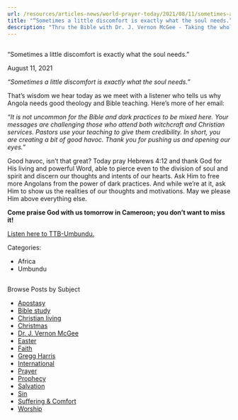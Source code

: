 ```yaml
---
url: /resources/articles-news/world-prayer-today/2021/08/11/sometimes-a-little-discomfort-is-exactly-what-the-soul-needs
title: "“Sometimes a little discomfort is exactly what the soul needs.”"
description: "Thru the Bible with Dr. J. Vernon McGee - Taking the whole Word to the whole world"
---
```







## 
 “Sometimes a little discomfort is exactly what the soul needs.”


August 11, 2021
![]()




*“Sometimes a little discomfort is exactly what the soul needs.”*   


That’s wisdom we hear today as we meet with a listener who tells us why Angola needs good theology and Bible teaching. Here’s more of her email: 

*“It is not uncommon for the Bible and dark practices to be mixed here. Your messages are challenging those who attend both witchcraft and Christian services. Pastors use your teaching to give them credibility. In short, you are creating a bit of good havoc. Thank you for pushing us and opening our eyes.”*   


Good havoc, isn’t that great? Today pray Hebrews 4:12 and thank God for His living and powerful Word, able to pierce even to the division of soul and spirit and discern our thoughts and intents of our hearts. Ask Him to free more Angolans from the power of dark practices. And while we’re at it, ask Him to show us the realities of our thoughts and motivations. May we please Him above everything else.  

**Come praise God with us tomorrow in Cameroon; you don’t want to miss it!**   


[Listen here to TTB-Umbundu.](https://ttb.twr.org/home/day,0301/language,UMB)



Categories: 


* Africa
* Umbundu









## 
 Browse Posts by Subject


* [Apostasy](/resources/articles-news/-in-tags/tags/Apostasy)
* [Bible study](/resources/articles-news/-in-tags/tags/Bible-study)
* [Christian living](/resources/articles-news/-in-tags/tags/Christian-living)
* [Christmas](/resources/articles-news/-in-tags/tags/Christmas)
* [Dr. J. Vernon McGee](/resources/articles-news/-in-tags/tags/Dr-J-Vernon-McGee)
* [Easter](/resources/articles-news/-in-tags/tags/easter)
* [Faith](/resources/articles-news/-in-tags/tags/Faith)
* [Gregg Harris](/resources/articles-news/-in-tags/tags/Gregg-Harris)
* [International](/resources/articles-news/-in-tags/tags/International)
* [Prayer](/resources/articles-news/-in-tags/tags/prayer)
* [Prophecy](/resources/articles-news/-in-tags/tags/Prophecy)
* [Salvation](/resources/articles-news/-in-tags/tags/Salvation)
* [Sin](/resources/articles-news/-in-tags/tags/sin)
* [Suffering & Comfort](/resources/articles-news/-in-tags/tags/Suffering-Comfort)
* [Worship](/resources/articles-news/-in-tags/tags/worship)






